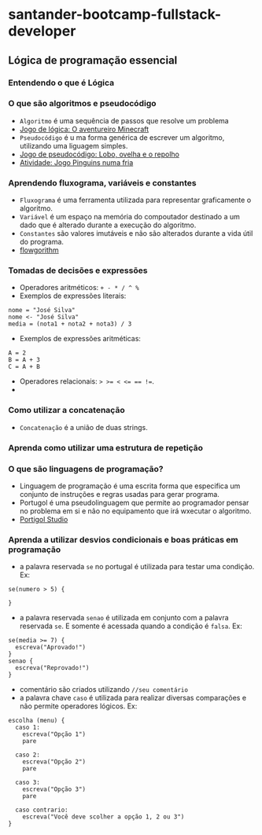 # santander-bootcamp-fullstack-developer

## Lógica de programação essencial
### Entendendo o que é Lógica

### O que são algoritmos e pseudocódigo
- `Algoritmo` é uma sequência de passos que resolve um problema
- [Jogo de lógica: O aventureiro Minecraft](https://studio.code.org/s/mc/lessons/1/levels/1)
- `Pseudocódigo` é u ma forma genérica de escrever um algoritmo, utilizando uma liguagem simples.
- [Jogo de pseudocódigo: Lobo, ovelha e o repolho](https://www.proprofsgames.com/wolf-sheep-and-cabbage/)
- [Atividade: Jogo Pinguins numa fria](https://rachacuca.com.br/jogos/pinguins-numa-fria/)

### Aprendendo fluxograma, variáveis e constantes
- `Fluxograma` é uma ferramenta utilizada para representar graficamente o algoritmo.
- `Variável` é um espaço na memória do compoutador destinado a um dado que é alterado durante a execução do algoritmo.
- `Constantes` são valores imutáveis e não são alterados durante a vida útil do programa.
- [flowgorithm](http://www.flowgorithm.org/download/)

### Tomadas de decisões e expressões
- Operadores aritméticos: `+ - * / ^ %`
- Exemplos de expressões literais:
```
nome = "José Silva"
nome <- "José Silva"
media = (nota1 + nota2 + nota3) / 3
```
- Exemplos de expressões aritméticas:
```
A = 2
B = A + 3
C = A + B
```
- Operadores relacionais: `> >= < <= == !=`.
- 

### Como utilizar a concatenação
- `Concatenação` é a união de duas strings.

### Aprenda como utilizar uma estrutura de repetição

### O que são linguagens de programação?
- Linguagem de programação é uma escrita forma que especifica um conjunto de instruções e regras usadas para gerar programa.
- Portugol é uma pseudolinguagem que permite ao programador pensar no problema em si e não no equipamento que irá wxecutar o algoritmo.
- [Portigol Studio](https://github.com/UNIVALI-LITE/Portugol-Studio/releases)

### Aprenda a utilizar desvios condicionais e boas práticas em programação
- a palavra reservada `se` no portugal é utilizada para testar uma condição. Ex:
```
se(numero > 5) {

}
```
- a palavra reservada `senao` é utilizada em conjunto com a palavra reservada `se`. E somente é acessada quando a condição é `falsa`. Ex:
```
se(media >= 7) {
  escreva("Aprovado!")
}
senao {
  escreva("Reprovado!")
}
```
- comentário são criados utilizando `//seu comentário`
- a palavra chave `caso` é utilizada para realizar diversas comparações e não permite operadores lógicos. Ex:
```
escolha (menu) {
  caso 1:
    escreva("Opção 1")
    pare

  caso 2:
    escreva("Opção 2")
    pare

  caso 3:
    escreva("Opção 3")
    pare

  caso contrario:
    escreva("Você deve scolher a opção 1, 2 ou 3")
}
```
